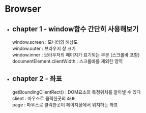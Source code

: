 # Browser

- ## chapter 1 - window함수 간단히 사용해보기

  window.screen : 모니터의 해상도 <br>
  window.outer : 브라우저 창 크기 <br>
  window.inner : 브라우저의 페이지가 표기되는 부분 (스크롤바 포함) <br>
  documentElement.clientWidth : 스크롤바를 제외한 영역 <br>

- ## chapter 2 - 좌표
  getBoundingClientRect() : DOM요소의 특정위치를 알아낼 수 있다<br>
  client : 마우스로 클릭한곳의 좌표<br>
  page : 마우스로 클릭한곳이 페이지상에서 위치하는 좌표
